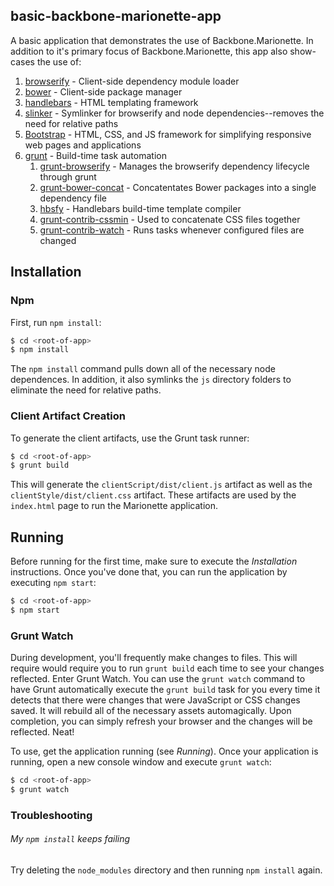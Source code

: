 ## basic-backbone-marionette-app
A basic application that demonstrates the use of Backbone.Marionette. In addition to it's primary focus of Backbone.Marionette, this app also show-cases the use of:

1. [browserify](http://browserify.org/) - Client-side dependency module loader
1. [bower](http://bower.io/) - Client-side package manager
1. [handlebars](http://handlebarsjs.com/) - HTML templating framework
1. [slinker](https://github.com/lewisdawson/slinker) - Symlinker for browserify and node dependencies--removes the need for relative paths
1. [Bootstrap](http://getbootstrap.com/) - HTML, CSS, and JS framework for simplifying responsive web pages and applications
1. [grunt](http://gruntjs.com/) - Build-time task automation
    1. [grunt-browserify](https://github.com/jmreidy/grunt-browserify) - Manages the browserify dependency lifecycle through grunt
    1. [grunt-bower-concat](https://github.com/sapegin/grunt-bower-concat) - Concatentates Bower packages into a single dependency file
    1. [hbsfy](https://github.com/epeli/node-hbsfy) - Handlebars build-time template compiler
    1. [grunt-contrib-cssmin](https://github.com/gruntjs/grunt-contrib-cssmin) - Used to concatenate CSS files together
    1. [grunt-contrib-watch](https://github.com/gruntjs/grunt-contrib-watch) - Runs tasks whenever configured files are changed

## Installation

### Npm
First, run `npm install`:

```bash
$ cd <root-of-app>
$ npm install
```

The `npm install` command pulls down all of the necessary node dependences. In addition, it also symlinks the `js` directory folders to eliminate the need for relative paths.

### Client Artifact Creation
To generate the client artifacts, use the Grunt task runner:

```bash
$ cd <root-of-app>
$ grunt build
```

This will generate the `clientScript/dist/client.js` artifact as well as the `clientStyle/dist/client.css` artifact. These artifacts are used by the `index.html` page to run the Marionette application.

## Running
Before running for the first time, make sure to execute the _Installation_ instructions. Once you've done that, you can run the application by executing `npm start`:

```bash
$ cd <root-of-app>
$ npm start
```

### Grunt Watch
During development, you'll frequently make changes to files. This will require would require you to run `grunt build` each time to see your changes reflected. Enter Grunt Watch. You can use the `grunt watch` command to have Grunt automatically execute the `grunt build` task for you every time it detects that there were changes that were JavaScript or CSS changes saved. It will rebuild all of the necessary assets automagically. Upon completion, you can simply refresh your browser and the changes will be reflected. Neat!

To use, get the application running (see _Running_). Once your application is running, open a new console window and execute `grunt watch`:

```bash
$ cd <root-of-app>
$ grunt watch
```

### Troubleshooting

###### My `npm install` keeps failing
Try deleting the `node_modules` directory and then running `npm install` again.